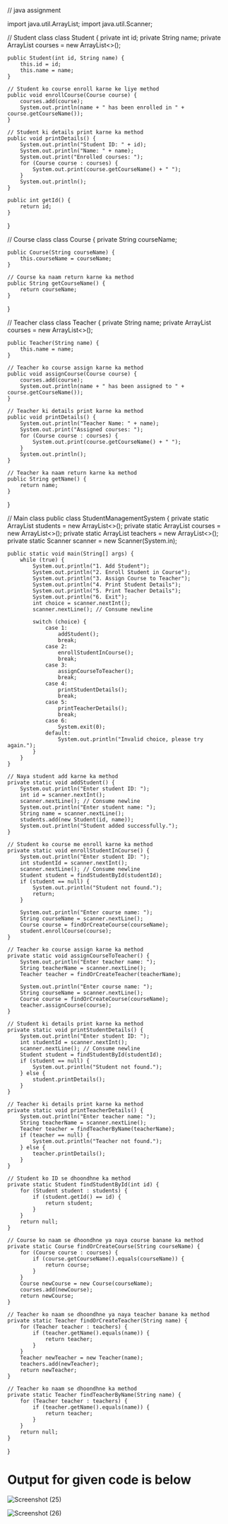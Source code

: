 // java assignment

import java.util.ArrayList;
import java.util.Scanner;

// Student class
class Student {
    private int id;
    private String name;
    private ArrayList<Course> courses = new ArrayList<>();

    public Student(int id, String name) {
        this.id = id;
        this.name = name;
    }

    // Student ko course enroll karne ke liye method
    public void enrollCourse(Course course) {
        courses.add(course);
        System.out.println(name + " has been enrolled in " + course.getCourseName());
    }

    // Student ki details print karne ka method
    public void printDetails() {
        System.out.println("Student ID: " + id);
        System.out.println("Name: " + name);
        System.out.print("Enrolled courses: ");
        for (Course course : courses) {
            System.out.print(course.getCourseName() + " ");
        }
        System.out.println();
    }

    public int getId() {
        return id;
    }
}

// Course class
class Course {
    private String courseName;

    public Course(String courseName) {
        this.courseName = courseName;
    }

    // Course ka naam return karne ka method
    public String getCourseName() {
        return courseName;
    }
}

// Teacher class
class Teacher {
    private String name;
    private ArrayList<Course> courses = new ArrayList<>();

    public Teacher(String name) {
        this.name = name;
    }

    // Teacher ko course assign karne ka method
    public void assignCourse(Course course) {
        courses.add(course);
        System.out.println(name + " has been assigned to " + course.getCourseName());
    }

    // Teacher ki details print karne ka method
    public void printDetails() {
        System.out.println("Teacher Name: " + name);
        System.out.print("Assigned courses: ");
        for (Course course : courses) {
            System.out.print(course.getCourseName() + " ");
        }
        System.out.println();
    }

    // Teacher ka naam return karne ka method
    public String getName() {
        return name;
    }
}

// Main class
public class StudentManagementSystem {
    private static ArrayList<Student> students = new ArrayList<>();
    private static ArrayList<Course> courses = new ArrayList<>();
    private static ArrayList<Teacher> teachers = new ArrayList<>();
    private static Scanner scanner = new Scanner(System.in);

    public static void main(String[] args) {
        while (true) {
            System.out.println("1. Add Student");
            System.out.println("2. Enroll Student in Course");
            System.out.println("3. Assign Course to Teacher");
            System.out.println("4. Print Student Details");
            System.out.println("5. Print Teacher Details");
            System.out.println("6. Exit");
            int choice = scanner.nextInt();
            scanner.nextLine(); // Consume newline

            switch (choice) {
                case 1:
                    addStudent();
                    break;
                case 2:
                    enrollStudentInCourse();
                    break;
                case 3:
                    assignCourseToTeacher();
                    break;
                case 4:
                    printStudentDetails();
                    break;
                case 5:
                    printTeacherDetails();
                    break;
                case 6:
                    System.exit(0);
                default:
                    System.out.println("Invalid choice, please try again.");
            }
        }
    }

    // Naya student add karne ka method
    private static void addStudent() {
        System.out.println("Enter student ID: ");
        int id = scanner.nextInt();
        scanner.nextLine(); // Consume newline
        System.out.println("Enter student name: ");
        String name = scanner.nextLine();
        students.add(new Student(id, name));
        System.out.println("Student added successfully.");
    }

    // Student ko course me enroll karne ka method
    private static void enrollStudentInCourse() {
        System.out.println("Enter student ID: ");
        int studentId = scanner.nextInt();
        scanner.nextLine(); // Consume newline
        Student student = findStudentById(studentId);
        if (student == null) {
            System.out.println("Student not found.");
            return;
        }

        System.out.println("Enter course name: ");
        String courseName = scanner.nextLine();
        Course course = findOrCreateCourse(courseName);
        student.enrollCourse(course);
    }

    // Teacher ko course assign karne ka method
    private static void assignCourseToTeacher() {
        System.out.println("Enter teacher name: ");
        String teacherName = scanner.nextLine();
        Teacher teacher = findOrCreateTeacher(teacherName);

        System.out.println("Enter course name: ");
        String courseName = scanner.nextLine();
        Course course = findOrCreateCourse(courseName);
        teacher.assignCourse(course);
    }

    // Student ki details print karne ka method
    private static void printStudentDetails() {
        System.out.println("Enter student ID: ");
        int studentId = scanner.nextInt();
        scanner.nextLine(); // Consume newline
        Student student = findStudentById(studentId);
        if (student == null) {
            System.out.println("Student not found.");
        } else {
            student.printDetails();
        }
    }

    // Teacher ki details print karne ka method
    private static void printTeacherDetails() {
        System.out.println("Enter teacher name: ");
        String teacherName = scanner.nextLine();
        Teacher teacher = findTeacherByName(teacherName);
        if (teacher == null) {
            System.out.println("Teacher not found.");
        } else {
            teacher.printDetails();
        }
    }

    // Student ko ID se dhoondhne ka method
    private static Student findStudentById(int id) {
        for (Student student : students) {
            if (student.getId() == id) {
                return student;
            }
        }
        return null;
    }

    // Course ko naam se dhoondhne ya naya course banane ka method
    private static Course findOrCreateCourse(String courseName) {
        for (Course course : courses) {
            if (course.getCourseName().equals(courseName)) {
                return course;
            }
        }
        Course newCourse = new Course(courseName);
        courses.add(newCourse);
        return newCourse;
    }

    // Teacher ko naam se dhoondhne ya naya teacher banane ka method
    private static Teacher findOrCreateTeacher(String name) {
        for (Teacher teacher : teachers) {
            if (teacher.getName().equals(name)) {
                return teacher;
            }
        }
        Teacher newTeacher = new Teacher(name);
        teachers.add(newTeacher);
        return newTeacher;
    }

    // Teacher ko naam se dhoondhne ka method
    private static Teacher findTeacherByName(String name) {
        for (Teacher teacher : teachers) {
            if (teacher.getName().equals(name)) {
                return teacher;
            }
        }
        return null;
    }
}



# Output for given code is below 

![Screenshot (25)](https://github.com/prempanchal0501/Java-Assignment-/assets/158481229/f31a77ba-8f65-4197-9fbc-40d41b48fefb)

![Screenshot (26)](https://github.com/prempanchal0501/Java-Assignment-/assets/158481229/3d8e55de-d5d7-48c8-8ff6-305518ca6c1a)
